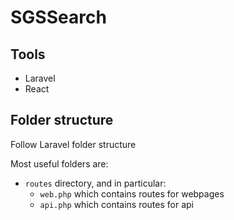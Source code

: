 # SGSSearch

## Tools
- Laravel
- React

## Folder structure
Follow Laravel folder structure

Most useful folders are:
* `routes` directory, and in particular:
  * `web.php` which contains routes for webpages
  * `api.php` which contains routes for api